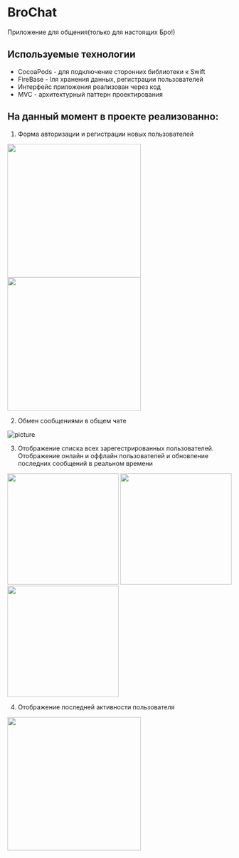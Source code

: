 # BroChat
Приложение для общения(только для настоящих Бро!)
## Используемые технологии
- CocoaPods - для подключение сторонних библиотеки к Swift
- FireBase - lля хранения данных, регистрации пользователей
- Интерфейс приложения реализован через код
- MVC - архитектурный паттерн проектирования

## На данный момент в проекте реализованно: <br>
1. Форма авторизации и регистрации новых пользователей <br>

<p float="left">
  <img src="https://github.com/VadimPetroviOS/BroChat/blob/main/ReadmiAssets/SignUp.gif?raw=true" width="300" />
  <img src="https://github.com/VadimPetroviOS/BroChat/blob/main/ReadmiAssets/LogIn.gif?raw=true" width="300" /> 
</p>

2. Обмен сообщениями в общем чате <br>

![picture](https://github.com/VadimPetroviOS/BroChat/blob/main/ReadmiAssets/Message%20exchange.gif?raw=true)

3. Отображение списка всех зарегестрированных пользователей. Отображение онлайн и оффлайн пользователей и обновление последних сообщений в реальном времени <br>
<p float="left">
  <img src="https://github.com/VadimPetroviOS/BroChat/blob/main/ReadmiAssets/Contacts.png?raw=true" width="250" />
  <img src="https://github.com/VadimPetroviOS/BroChat/blob/main/ReadmiAssets/Chats.png?raw=true" width="250" /> 
  <img src="https://github.com/VadimPetroviOS/BroChat/blob/main/ReadmiAssets/Settings.png?raw=true" width="250" />
</p>


4. Отображение последней активности пользователя <br>
<p float="left">
  <img src="https://github.com/VadimPetroviOS/BroChat/blob/main/ReadmiAssets/lastTime.png?raw=true" width="300" />
</p>





